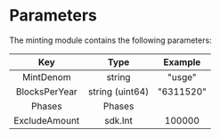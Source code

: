 # **Parameters**

The minting module contains the following parameters:

|      Key      	|       Type      	|  Example  	|
|:-------------:	|:---------------:	|:---------:	|
| MintDenom     	| string          	| "usge"    	|
| BlocksPerYear 	| string (uint64) 	| "6311520" 	|
| Phases        	| Phases          	|           	|
| ExcludeAmount 	| sdk.Int         	| 100000    	|
